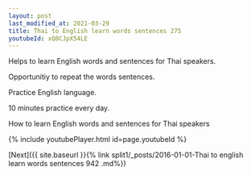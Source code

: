 ```yaml
---
layout: post
last_modified_at: 2021-03-29
title: Thai to English learn words sentences 275 
youtubeId: xQ8CJpX54LE
---
```

 
 
Helps to learn English words and sentences for Thai speakers.

Opportunitiy to repeat the words sentences. 

Practice English language. 
 
10 minutes practice every day. 
 
How to learn English words and sentences for Thai speakers 
 
{% include youtubePlayer.html id=page.youtubeId %}
 
 
[Next]({{ site.baseurl }}{% link  split1/_posts/2016-01-01-Thai to english learn words sentences 942 .md%})
 
